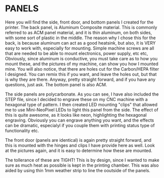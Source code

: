 
# PANELS
Here you will find the side, front door, and bottom panels I created for the printer.  The back panel, is Aluminum Composite material.  This is commonly referred to as ACM panel material, and it is thin aluminum, on both sides, with some sort of plastic in the middle.  The reason why I chose this for the back, is because aluminum can act as a good heatsink, but also, it is VERY easy to work with, especially for mounting.  Simple machine screws are all that are needed to be able to mount electronics, power supply, etc etc,  Obviously, since aluminum is conductive, you must take care as to how you mount these, and the pictures of my machine, can show you how I mounted mine.  You will also notice, that there are holes cut for the Carbon/HEPA filter I designed.  You can remix this if you want, and leave the holes out, but that is why they are there.  Anyway, pretty straight forward, and if you have any questions, just ask.  The bottom panel is also ACM.

The side panels are polycarbonate.  As you can see, I have also included the STEP file, since I decided to engrave these on my CNC machine with a hexagonal type of pattern.  I then created LED mounting "clips" that allowed me to use Mini-NeoPixel LEDs to light this panel from the side.  The effect of this is quite awesome, as it looks like neon, highlighting the hexagonal engraving.  Obviously you can engrave anything you want, and the effects can be dramatic, especialyl if you couple them with printing status type of functionality etc.

The front door (panels are identical) is again pretty straight forward, and this is mounted with the hinges and clips I have provide here as well.  Look at the pictures again, and it is easy to determine how these are mounted.  

The tollerance of these are TIGHT!  This is by design, since I wanted to make sure as much heat as possible is kept in the printing chamber.  This was also aided by using thin 1mm weather strip to line the ooutside of the panels.
